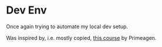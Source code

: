# Dev Env

Once again trying to automate my local dev setup.

Was inspired by, i.e. mostly copied, [this course](https://frontendmasters.com/courses/developer-productivity-v2/) by Primeagen.


